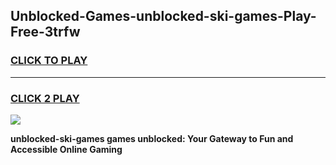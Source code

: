 
## Unblocked-Games-unblocked-ski-games-Play-Free-3trfw
<h3>
<a href="https://premium76.site?title=unblocked-ski-games&ref=18A1">CLICK TO PLAY</a></h3>
<hr>

<h3>
<a href="https://premium76.site?title=unblocked-ski-games&ref=18A1">CLICK 2 PLAY</a>
  
</h3>

<a href="https://premium76.site?title=unblocked-ski-games&ref=18A1"><img src="https://clearcache.store/games.png"></a>


**unblocked-ski-games games unblocked: Your Gateway to Fun and Accessible Online Gaming**
